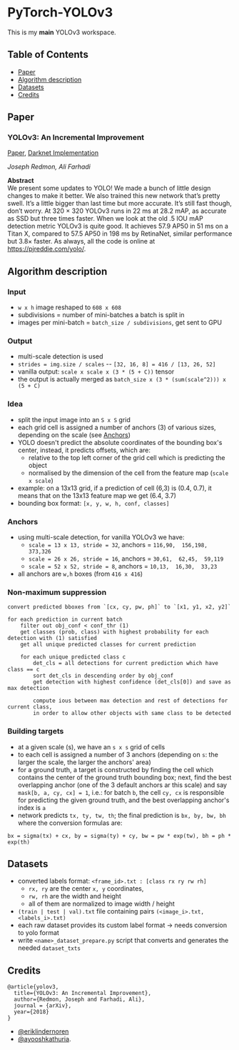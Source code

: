 # PyTorch-YOLOv3

This is my **main** YOLOv3 workspace.

## Table of Contents
* [Paper](#paper)
* [Algorithm description](#algorithm-description)
* [Datasets](#datasets)
* [Credits](#credits)


## Paper
### YOLOv3: An Incremental Improvement

[Paper](https://pjreddie.com/media/files/papers/YOLOv3.pdf),  [Darknet Implementation](https://github.com/pjreddie/darknet)

_Joseph Redmon, Ali Farhadi_ <br>

**Abstract** <br>
We present some updates to YOLO! We made a bunch of little design changes to make it better. We also trained this new network that’s pretty swell. It’s a little bigger than last time but more accurate. It’s still fast though, don’t worry. At 320 × 320 YOLOv3 runs in 22 ms at 28.2 mAP, as accurate as SSD but three times faster. When we look at the old .5 IOU mAP detection metric YOLOv3 is quite good. It achieves 57.9 AP50 in 51 ms on a Titan X, compared to 57.5 AP50 in 198 ms by RetinaNet, similar performance but 3.8× faster. As always, all the code is online at https://pjreddie.com/yolo/.



## Algorithm description
### Input
- `w x h` image reshaped to `608 x 608`
- subdivisions = number of mini-batches a batch is split in
- images per mini-batch = `batch_size / subdivisions`, get sent to GPU

### Output
- multi-scale detection is used
- `strides = img.size / scales` -- `[32, 16, 8] = 416 / [13, 26, 52]`
- vanilla output: `scale x scale x (3 * (5 + C))` tensor
- the output is actually merged as `batch_size x (3 * (sum(scale^2))) x (5 + C)`

### Idea
- split the input image into an `S x S` grid
- each grid cell is assigned a number of anchors (3) of various sizes, depending on the scale
(see [Anchors](#anchors))
- YOLO doesn't predict the absolute coordinates of the bounding box's center,
instead, it predicts offsets, which are:
    - relative to the top left corner of the grid cell which is predicting the object
    - normalised by the dimension of the cell from the feature map (`scale x scale`)
- example: on a 13x13 grid, if a prediction of cell (6,3) is (0.4, 0.7), it means that
on the 13x13 feature map we get (6.4, 3.7)
- bounding box format: `[x, y, w, h, conf, classes]`

### Anchors
- using multi-scale detection, for vanilla YOLOv3 we have:
    - `scale = 13 x 13, stride = 32`, anchors = `116,90,  156,198,  373,326`
    - `scale = 26 x 26, stride = 16`, anchors = `30,61,  62,45,  59,119`
    - `scale = 52 x 52, stride = 8`, anchors = `10,13,  16,30,  33,23`
- all anchors are `w,h` boxes (from `416 x 416`)

### Non-maximum suppression
```
convert predicted bboxes from `[cx, cy, pw, ph]` to `[x1, y1, x2, y2]`

for each prediction in current batch
    filter out obj_conf < conf_thr (1)
    get classes (prob, class) with highest probability for each detection with (1) satisfied
    get all unique predicted classes for current prediction

    for each unique predicted class c
        det_cls = all detections for current prediction which have class == c
        sort det_cls in descending order by obj_conf
        get detection with highest confidence (det_cls[0]) and save as max detection

        compute ious between max detection and rest of detections for current class,
        in order to allow other objects with same class to be detected
```

### Building targets
- at a given scale (s), we have an `s x s` grid of cells
- to each cell is assigned a number of 3 anchors (depending on `s`: the larger the scale, the larger the anchors' area)
- for a ground truth, a target is constructed by finding the cell which contains the center of the ground truth bounding box;
next, find the best overlapping anchor (one of the 3 default anchors ar this scale) and say
`mask[b, a, cy, cx] = 1`, i.e.: for batch `b`, the cell `cy, cx` is responsible for predicting the given ground truth,
and the best overlapping anchor's index is `a`
- network predicts `tx, ty, tw, th`; the final prediction is `bx, by, bw, bh` where the conversion formulas are:

`bx = sigma(tx) + cx, by = sigma(ty) + cy, bw = pw * exp(tw), bh = ph * exp(th)`

## Datasets
- converted labels format: `<frame_id>.txt : [class rx ry rw rh]`
	- `rx, ry` are the center `x, y` coordinates,
    - `rw, rh` are the width and height
    - all of them are normalized to image width / height
- `(train | test | val).txt` file containing pairs `(<image_i>.txt, <labels_i>.txt)`
- each raw dataset provides its custom label format -> needs conversion to yolo format
- write `<name>_dataset_prepare.py` script that converts and generates the needed `dataset_txts`

## Credits
```
@article{yolov3,
  title={YOLOv3: An Incremental Improvement},
  author={Redmon, Joseph and Farhadi, Ali},
  journal = {arXiv},
  year={2018}
}
```

- [@eriklindernoren](https://github.com/eriklindernoren/PyTorch-YOLOv3)
- [@ayooshkathuria](https://github.com/ayooshkathuria/pytorch-yolo-v3).
